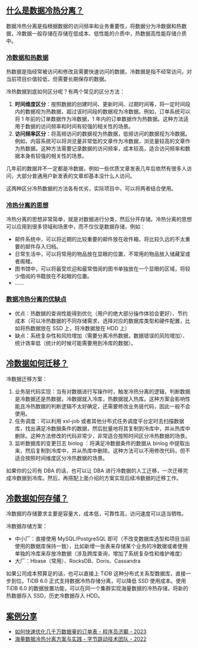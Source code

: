 ## [什么是数据冷热分离？](https://javaguide.cn/high-performance/data-cold-hot-separation.html#%E4%BB%80%E4%B9%88%E6%98%AF%E6%95%B0%E6%8D%AE%E5%86%B7%E7%83%AD%E5%88%86%E7%A6%BB)

数据冷热分离是指根据数据的访问频率和业务重要性，将数据分为冷数据和热数据，冷数据一般存储在存储在低成本、低性能的介质中，热数据高性能存储介质中。

### [冷数据和热数据](https://javaguide.cn/high-performance/data-cold-hot-separation.html#%E5%86%B7%E6%95%B0%E6%8D%AE%E5%92%8C%E7%83%AD%E6%95%B0%E6%8D%AE)

热数据是指经常被访问和修改且需要快速访问的数据，冷数据是指不经常访问，对当前项目价值较低，但需要长期保存的数据。

冷热数据到底如何区分呢？有两个常见的区分方法：

1. **时间维度区分**：按照数据的创建时间、更新时间、过期时间等，将一定时间段内的数据视为热数据，超过该时间段的数据视为冷数据。例如，订单系统可以将 1 年前的订单数据作为冷数据，1 年内的订单数据作为热数据。这种方法适用于数据的访问频率和时间有较强的相关性的场景。
2. **访问频率区分**：将高频访问的数据视为热数据，低频访问的数据视为冷数据。例如，内容系统可以将浏览量非常低的文章作为冷数据，浏览量较高的文章作为热数据。这种方法需要记录数据的访问频率，成本较高，适合访问频率和数据本身有较强的相关性的场景。

几年前的数据并不一定都是冷数据，例如一些优质文章发表几年后依然有很多人访问，大部分普通用户新发表的文章却基本没什么人访问。

这两种区分冷热数据的方法各有优劣，实际项目中，可以将两者结合使用。

### [冷热分离的思想](https://javaguide.cn/high-performance/data-cold-hot-separation.html#%E5%86%B7%E7%83%AD%E5%88%86%E7%A6%BB%E7%9A%84%E6%80%9D%E6%83%B3)

冷热分离的思想非常简单，就是对数据进行分类，然后分开存储。冷热分离的思想可以应用到很多领域和场景中，而不仅仅是数据存储，例如：

- 邮件系统中，可以将近期的比较重要的邮件放在收件箱，将比较久远的不太重要的邮件存入归档。
- 日常生活中，可以将常用的物品放在显眼的位置，不常用的物品放入储藏室或者阁楼。
- 图书馆中，可以将最受欢迎和最常借阅的图书单独放在一个显眼的区域，将较少借阅的书籍放在不起眼的位置。
- ……

### [数据冷热分离的优缺点](https://javaguide.cn/high-performance/data-cold-hot-separation.html#%E6%95%B0%E6%8D%AE%E5%86%B7%E7%83%AD%E5%88%86%E7%A6%BB%E7%9A%84%E4%BC%98%E7%BC%BA%E7%82%B9)

- 优点：热数据的查询性能得到优化（用户的绝大部分操作体验会更好）、节约成本（可以冷热数据的不同存储需求，选择对应的数据库类型和硬件配置，比如将热数据放在 SSD 上，将冷数据放在 HDD 上）
- 缺点：系统复杂性和风险增加（需要分离冷热数据，数据错误的风险增加）、统计效率低（统计的时候可能需要用到冷库的数据）。

## [冷数据如何迁移？](https://javaguide.cn/high-performance/data-cold-hot-separation.html#%E5%86%B7%E6%95%B0%E6%8D%AE%E5%A6%82%E4%BD%95%E8%BF%81%E7%A7%BB)

冷数据迁移方案：

1. 业务层代码实现：当有对数据进行写操作时，触发冷热分离的逻辑，判断数据是冷数据还是热数据，冷数据就入冷库，热数据就入热库。这种方案会影响性能且冷热数据的判断逻辑不太好确定，还需要修改业务层代码，因此一般不会使用。
2. 任务调度：可以利用 xxl-job 或者其他分布式任务调度平台定时去扫描数据库，找出满足冷数据条件的数据，然后批量地将其复制到冷库中，并从热库中删除。这种方法修改的代码非常少，非常适合按照时间区分冷热数据的场景。
3. 监听数据库的变更日志 binlog ：将满足冷数据条件的数据从 binlog 中提取出来，然后复制到冷库中，并从热库中删除。这种方法可以不用修改代码，但不适合按照时间维度区分冷热数据的场景。

如果你的公司有 DBA 的话，也可以让 DBA 进行冷数据的人工迁移，一次迁移完成冷数据到冷库。然后，再搭配上面介绍的方案实现后续冷数据的迁移工作。

## [冷数据如何存储？](https://javaguide.cn/high-performance/data-cold-hot-separation.html#%E5%86%B7%E6%95%B0%E6%8D%AE%E5%A6%82%E4%BD%95%E5%AD%98%E5%82%A8)

冷数据的存储要求主要是容量大，成本低，可靠性高，访问速度可以适当牺牲。

冷数据存储方案：

- 中小厂：直接使用 MySQL/PostgreSQL 即可（不改变数据库选型和项目当前使用的数据库保持一致），比如新增一张表来存储某个业务的冷数据或者使用单独的冷库来存放冷数据（涉及跨库查询，增加了系统复杂性和维护难度）
- 大厂：Hbase（常用）、RocksDB、Doris、Cassandra

如果公司成本预算足的话，也可以直接上 TiDB 这种分布式关系型数据库，直接一步到位。TiDB 6.0 正式支持数据冷热存储分离，可以降低 SSD 使用成本。使用 TiDB 6.0 的数据放置功能，可以在同一个集群实现海量数据的冷热存储，将新的热数据存入 SSD，历史冷数据存入 HDD。

## [案例分享](https://javaguide.cn/high-performance/data-cold-hot-separation.html#%E6%A1%88%E4%BE%8B%E5%88%86%E4%BA%AB)

- [如何快速优化几千万数据量的订单表 - 程序员济癫 - 2023](https://www.cnblogs.com/fulongyuanjushi/p/17910420.html)
- [海量数据冷热分离方案与实践 - 字节跳动技术团队 - 2022](https://mp.weixin.qq.com/s/ZKRkZP6rLHuTE1wvnqmAPQ)